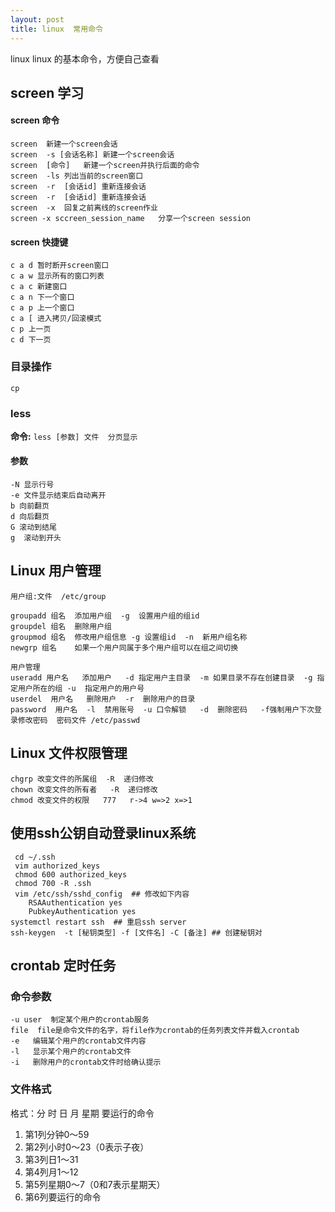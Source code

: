 ```yaml
---
layout: post
title: linux  常用命令
---
```


linux linux 的基本命令，方便自己查看



## screen 学习

#### screen 命令

```
screen  新建一个screen会话
screen  -s [会话名称] 新建一个screen会话
screen  [命令]   新建一个screen并执行后面的命令
screen  -ls 列出当前的screen窗口
screen  -r  [会话id] 重新连接会话
screen  -r  [会话id] 重新连接会话
screen  -x  回复之前离线的screen作业
screen -x sccreen_session_name   分享一个screen session
```

#### screen 快捷键

```
c a d 暂时断开screen窗口   
c a w 显示所有的窗口列表 
c a c 新建窗口 
c a n 下一个窗口 
c a p 上一个窗口 
c a [ 进入拷贝/回滚模式 
c p 上一页 
c d 下一页 
```


### 目录操作

```
cp 
```


### less


**命令:** `less [参数] 文件  分页显示`

#### 参数

````
-N 显示行号
-e 文件显示结束后自动离开
b 向前翻页
d 向后翻页
G 滚动到结尾
g  滚动到开头
````


## Linux 用户管理

````
用户组:文件  /etc/group 

groupadd 组名  添加用户组  -g  设置用户组的组id
groupdel 组名  删除用户组
groupmod 组名  修改用户组信息 -g 设置组id  -n  新用户组名称
newgrp 组名    如果一个用户同属于多个用户组可以在组之间切换

用户管理
useradd 用户名   添加用户   -d 指定用户主目录  -m 如果目录不存在创建目录  -g 指定用户所在的组 -u  指定用户的用户号
userdel  用户名   删除用户  -r  删除用户的目录
password  用户名  -l  禁用账号  -u 口令解锁   -d  删除密码   -f强制用户下次登录修改密码  密码文件 /etc/passwd

````


##  Linux 文件权限管理

```
chgrp 改变文件的所属组  -R  递归修改
chown 改变文件的所有者   -R  递归修改
chmod 改变文件的权限   777   r->4 w=>2 x=>1 
```

##  使用ssh公钥自动登录linux系统

```shell
 cd ~/.ssh
 vim authorized_keys
 chmod 600 authorized_keys 
 chmod 700 -R .ssh
 vim /etc/ssh/sshd_config  ## 修改如下内容
    RSAAuthentication yes
    PubkeyAuthentication yes
systemctl restart ssh  ## 重启ssh server
ssh-keygen  -t [秘钥类型] -f [文件名] -C [备注] ## 创建秘钥对   
```


## crontab 定时任务


### 命令参数

```
-u user  制定某个用户的crontab服务
file  file是命令文件的名字，将file作为crontab的任务列表文件并载入crontab
-e   编辑某个用户的crontab文件内容
-l   显示某个用户的crontab文件
-i   删除用户的crontab文件时给确认提示
```

### 文件格式


格式：分 时 日 月 星期 要运行的命令

1. 第1列分钟0～59
2. 第2列小时0～23（0表示子夜）
3. 第3列日1～31
4. 第4列月1～12
5. 第5列星期0～7（0和7表示星期天）
6. 第6列要运行的命令


